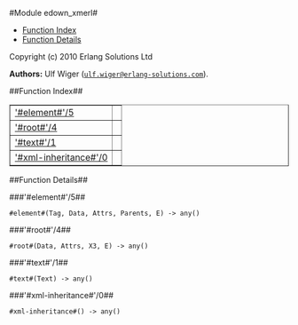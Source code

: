 

#Module edown_xmerl#
* [Function Index](#index)
* [Function Details](#functions)






Copyright (c) 2010 Erlang Solutions Ltd

__Authors:__ Ulf Wiger ([`ulf.wiger@erlang-solutions.com`](mailto:ulf.wiger@erlang-solutions.com)).<a name="index"></a>

##Function Index##


<table width="100%" border="1" cellspacing="0" cellpadding="2" summary="function index"><tr><td valign="top"><a href="#%23element%23-5">'#element#'/5</a></td><td></td></tr><tr><td valign="top"><a href="#%23root%23-4">'#root#'/4</a></td><td></td></tr><tr><td valign="top"><a href="#%23text%23-1">'#text#'/1</a></td><td></td></tr><tr><td valign="top"><a href="#%23xml-inheritance%23-0">'#xml-inheritance#'/0</a></td><td></td></tr></table>


<a name="functions"></a>

##Function Details##

<a name="%23element%23-5"></a>

###'#element#'/5##




`#element#(Tag, Data, Attrs, Parents, E) -> any()`

<a name="%23root%23-4"></a>

###'#root#'/4##




`#root#(Data, Attrs, X3, E) -> any()`

<a name="%23text%23-1"></a>

###'#text#'/1##




`#text#(Text) -> any()`

<a name="%23xml-inheritance%23-0"></a>

###'#xml-inheritance#'/0##




`#xml-inheritance#() -> any()`

